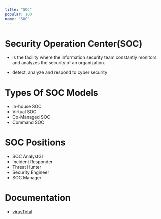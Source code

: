 ```yaml
---
title: "SOC"
popular: 100
name: "SOC"
---
```


# Security Operation Center(SOC)

- is the facility where the information security team constantly monitors and analyzes the security of an organization.

- detect, analyze and respond to cyber security

# Types Of SOC Models

- In-house SOC
- Virtual SOC
- Co-Managed SOC
- Command SOC

# SOC Positions

- SOC AnalystGI
- Incident Responder
- Threat Hunter
- Security Engineer
- SOC Manager

# Documentation

- [virusTotal](https://medium.com/maverislabs/virustotal-is-not-an-incident-responder-80a6bb687eb9)
